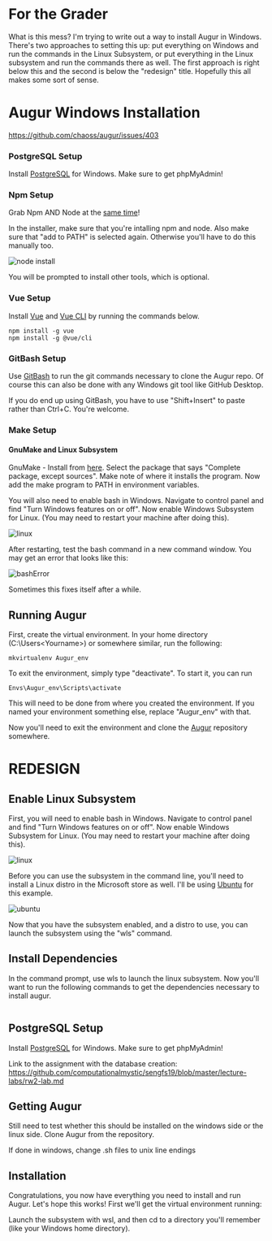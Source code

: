 # For the Grader

What is this mess?
I'm trying to write out a way to install Augur in Windows. There's two approaches to setting this up: put everything on Windows and run the commands in the Linux Subsystem, or put everything in the Linux subsystem and run the commands there as well. The first approach is right below this and the second is below the "redesign" title. Hopefully this all makes some sort of sense.

# Augur Windows Installation

https://github.com/chaoss/augur/issues/403

### PostgreSQL Setup

Install [PostgreSQL](https://www.postgresql.org/download/windows/) for Windows. Make sure to get phpMyAdmin!

### Npm Setup

Grab Npm AND Node at the [same time](https://nodejs.org/en/download/)!

In the installer, make sure that you're intalling npm and node. Also make sure that "add to PATH" is selected again. Otherwise you'll have to do this manually too.

![node install](./node1.png)

You will be prompted to install other tools, which is optional.

### Vue Setup

Install [Vue](https://vuejs.org/) and [Vue CLI](https://cli.vuejs.org/) by running the commands below.

```
npm install -g vue
npm install -g @vue/cli
```

### GitBash Setup

Use [GitBash](https://gitforwindows.org/) to run the git commands necessary to clone the Augur repo. Of course this can also be done with any Windows git tool like GitHub Desktop.

If you do end up using GitBash, you have to use "Shift+Insert" to paste rather than Ctrl+C. You're welcome.

### Make Setup

#### GnuMake and Linux Subsystem

GnuMake - Install from [here](http://gnuwin32.sourceforge.net/install.html). Select the package that says "Complete package, except sources". Make note of where it installs the program. Now add the make program to PATH in environment variables.

You will also need to enable bash in Windows. Navigate to control panel and find "Turn Windows features on or off". Now enable Windows Subsystem for Linux. (You may need to restart your machine after doing this).

![linux](./windowsbash.png)

After restarting, test the bash command in a new command window. You may get an error that looks like this:

![bashError](./bashError.png)

Sometimes this fixes itself after a while.

## Running Augur

First, create the virtual environment. In your home directory (C:\Users\<Yourname>) or somewhere similar, run the following:

```
mkvirtualenv Augur_env
```

To exit the environment, simply type "deactivate". To start it, you can run
```
Envs\Augur_env\Scripts\activate
```
This will need to be done from where you created the environment. If you named your environment something else, replace "Augur_env" with that.

Now you'll need to exit the environment and clone the [Augur](https://github.com/chaoss/augur) repository somewhere.

# REDESIGN

## Enable Linux Subsystem

First, you will need to enable bash in Windows. Navigate to control panel and find "Turn Windows features on or off". Now enable Windows Subsystem for Linux. (You may need to restart your machine after doing this).

![linux](./windowsbash.png)

Before you can use the subsystem in the command line, you'll need to install a Linux distro in the Microsoft store as well. I'll be using [Ubuntu](https://www.microsoft.com/en-us/p/ubuntu/9nblggh4msv6?activetab=pivot:overviewtab) for this example.

![ubuntu](./ubuntu.png)

Now that you have the subsystem enabled, and a distro to use, you can launch the subsystem using the "wls" command.

## Install Dependencies

In the command prompt, use wls to launch the linux subsystem. Now you'll want to run the following commands to get the dependencies necessary to install augur.

```

```

## PostgreSQL Setup

Install [PostgreSQL](https://www.postgresql.org/download/windows/) for Windows. Make sure to get phpMyAdmin!

Link to the assignment with the database creation: https://github.com/computationalmystic/sengfs19/blob/master/lecture-labs/rw2-lab.md

## Getting Augur

Still need to test whether this should be installed on the windows side or the linux side.
Clone Augur from the repository.

If done in windows, change .sh files to unix line endings

## Installation

Congratulations, you now have everything you need to install and run Augur. Let's hope this works!
First we'll get the virtual environment running:

Launch the subsystem with wsl, and then cd to a directory you'll remember (like your Windows home directory).